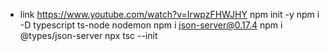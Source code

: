 * link 
https://www.youtube.com/watch?v=IrwpzFHWJHY
npm init -y
npm i -D typescript ts-node nodemon
npm i json-server@0.17.4
npm i @types/json-server
npx tsc --init